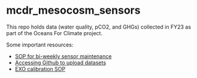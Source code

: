 # mcdr_mesocosm_sensors
This repo holds data (water quality, pCO2, and GHGs) collected in FY23 as part of the Oceans For Climate project.

Some important resources: 
 - [SOP for bi-weekly sensor maintenance](https://docs.google.com/document/d/1qQOvRAbcM2hC41EsI4hX17G4GDrgf2zHqrIYNs4py7o/edit)
 - [Accessing Github to upload datasets](https://docs.google.com/document/d/19gfBW9bY7LEKwlmhwPZmWZ11E-H_BNeHxFxR98y2JFU/edit)
 - [EXO calibration SOP](https://docs.google.com/document/d/1RA4zP5LEuMVoMG90W96rLduhS6Uub8YSdVQXaeFSeTo/edit)

